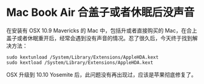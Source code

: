 # Mac Book Air 合盖子或者休眠后没声音

在安装有 OSX 10.9 Mavericks 的 Mac 中，包括升或者直接购买的 Mac，在合上盖子或者休眠重开后，经常会遇到没有声音的情况。忍了很久后，今天终于找到解决方法：

```shell
sudo kextunload /System/Library/Extensions/AppleHDA.kext
sudo kextload /System/Library/Extensions/AppleHDA.kext
```

OSX 升级到 10.10 Yosemite 后，此问题没有再出现过，应该是苹果彻底修复了。
